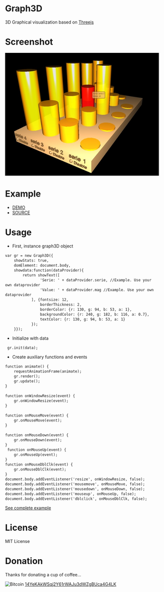 Graph3D
=======
3D Graphical visualization based on [Threejs](https://threejs.org/ "Threejs link")

Screenshot
==========
![Screenshot](https://github.com/vboluda/3d-lab/blob/master/graph3d/example/resources/Screenshot.jpg)

Example
=======
* [DEMO](https://htmlpreview.github.io/?https://github.com/vboluda/3d-lab/blob/master/graph3d/example/example.html "Graph3D demo")
* [SOURCE](https://github.com/vboluda/3d-lab/tree/master/graph3d/lib "Graph3D source")


Usage
=====
* First, instance graph3D object
```
var gr = new Graph3D({
    showStats: true,
    domElement: document.body,
    showdata:function(dataProvider){
        return showText([
                'Serie: ' + dataProvider.serie, //Example. Use your own dataprovider
                'Value: ' + dataProvider.mag //Example. Use your own dataprovider
            ], {fontsize: 12,
                borderThickness: 2,
                borderColor: {r: 130, g: 94, b: 53, a: 1},
                backgroundColor: {r: 240, g: 182, b: 116, a: 0.7},
                textColor: {r: 130, g: 94, b: 53, a: 1}
            });
    }});
```

* Initialize with data
```
 gr.init(data);
```

* Create auxiliary functions and events
```
function animate() {
    requestAnimationFrame(animate);
    gr.render();
    gr.update();
}

function onWindowResize(event) {
    gr.onWindowResize(event);
}

function onMouseMove(event) {
    gr.onMouseMove(event);
}

function onMouseDown(event) {
    gr.onMouseDown(event);
}
 function onMouseUp(event) {
    gr.onMouseUp(event);
}
function onMouseDblClk(event) {
    gr.onMouseDblClk(event);
}
document.body.addEventListener('resize', onWindowResize, false);
document.body.addEventListener('mousemove', onMouseMove, false);
document.body.addEventListener('mousedown', onMouseDown, false);
document.body.addEventListener('mouseup', onMouseUp, false);
document.body.addEventListener('dblclick', onMouseDblClk, false);
```

[See complete example](https://github.com/vboluda/3d-lab/tree/master/graph3d/example "Graph3D example")

License
========
MIT License

Donation
========
Thanks for donating a cup of coffee...

<div>
 <img src="https://upload.wikimedia.org/wikipedia/commons/4/46/Bitcoin.svg" alt="Bitcoin" width="15px" height="15px">
<a href="bitcoin:14YeKAkWSqj2Y61rWAJu3dWZgBUca4G4LK](bitcoin:14YeKAkWSqj2Y61rWAJu3dWZgBUca4G4LK">14YeKAkWSqj2Y61rWAJu3dWZgBUca4G4LK</a>
</div>